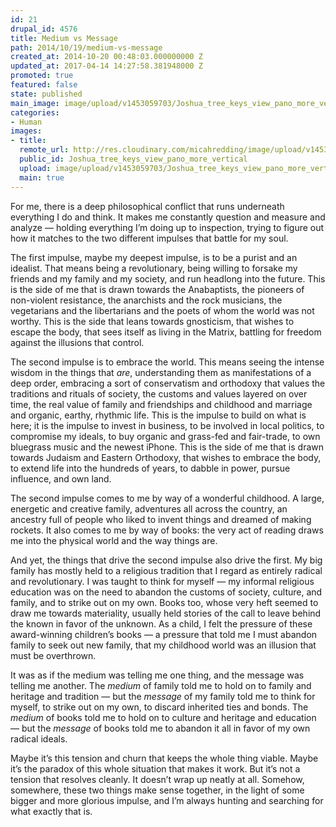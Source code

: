 ```yaml
---
id: 21
drupal_id: 4576
title: Medium vs Message
path: 2014/10/19/medium-vs-message
created_at: 2014-10-20 00:48:03.000000000 Z
updated_at: 2017-04-14 14:27:58.381948000 Z
promoted: true
featured: false
state: published
main_image: image/upload/v1453059703/Joshua_tree_keys_view_pano_more_vertical.jpg
categories:
- Human
images:
- title: 
  remote_url: http://res.cloudinary.com/micahredding/image/upload/v1453059703/Joshua_tree_keys_view_pano_more_vertical.jpg
  public_id: Joshua_tree_keys_view_pano_more_vertical
  upload: image/upload/v1453059703/Joshua_tree_keys_view_pano_more_vertical.jpg
  main: true
---
```

For me, there is a deep philosophical conflict that runs underneath everything I do and think. It makes me constantly question and measure and analyze — holding everything I’m doing up to inspection, trying to figure out how it matches to the two different impulses that battle for my soul.

The first impulse, maybe my deepest impulse, is to be a purist and an idealist. That means being a revolutionary, being willing to forsake my friends and my family and my society, and run headlong into the future. This is the side of me that is drawn towards the Anabaptists, the pioneers of non-violent resistance, the anarchists and the rock musicians, the vegetarians and the libertarians and the poets of whom the world was not worthy. This is the side that leans towards gnosticism, that wishes to escape the body, that sees itself as living in the Matrix, battling for freedom against the illusions that control.

The second impulse is to embrace the world. This means seeing the intense wisdom in the things that *are*, understanding them as manifestations of a deep order, embracing a sort of conservatism and orthodoxy that values the traditions and rituals of society, the customs and values layered on over time, the real value of family and friendships and childhood and marriage and organic, earthy, rhythmic life. This is the impulse to build on what is here; it is the impulse to invest in business, to be involved in local politics, to compromise my ideals, to buy organic and grass-fed and fair-trade, to own bluegrass music and the newest iPhone. This is the side of me that is drawn towards Judaism and Eastern Orthodoxy, that wishes to embrace the body, to extend life into the hundreds of years, to dabble in power, pursue influence, and own land.

The second impulse comes to me by way of a wonderful childhood. A large, energetic and creative family, adventures all across the country, an ancestry full of people who liked to invent things and dreamed of making rockets. It also comes to me by way of books: the very act of reading draws me into the physical world and the way things are.

And yet, the things that drive the second impulse also drive the first. My big family has mostly held to a religious tradition that I regard as entirely radical and revolutionary. I was taught to think for myself — my informal religious education was on the need to abandon the customs of society, culture, and family, and to strike out on my own. Books too, whose very heft seemed to draw me towards materiality, usually held stories of the call to leave behind the known in favor of the unknown. As a child, I felt the pressure of these award-winning children’s books — a pressure that told me I must abandon family to seek out new family, that my childhood world was an illusion that must be overthrown.

It was as if the medium was telling me one thing, and the message was telling me another. The *medium* of family told me to hold on to family and heritage and tradition — but the *message* of my family told me to think for myself, to strike out on my own, to discard inherited ties and bonds. The *medium* of books told me to hold on to culture and heritage and education — but the *message* of books told me to abandon it all in favor of my own radical ideals.

Maybe it’s this tension and churn that keeps the whole thing viable. Maybe it’s the paradox of this whole situation that makes it work. But it’s not a tension that resolves cleanly. It doesn’t wrap up neatly at all. Somehow, somewhere, these two things make sense together, in the light of some bigger and more glorious impulse, and I’m always hunting and searching for what exactly that is.
